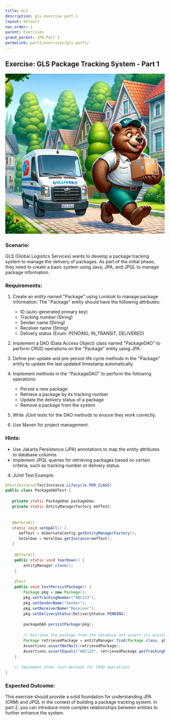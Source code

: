 ```yaml
---
title: GLS
description: gls exercise part 1
layout: default
nav_order: 1
parent: Exercises
grand_parent: JPA Part 1
permalink: part1/exercises/gls-part1/
---
```


## Exercise: GLS Package Tracking System - Part 1

![](../../images/glsbear.png)

### Scenario:
GLS (Global Logistics Services) wants to develop a package tracking system to manage the delivery of packages. As part of the initial phase, they need to create a basic system using Java, JPA, and JPQL to manage package information.

### Requirements:
1. Create an entity named "Package" using Lombok to manage package information. The "Package" entity should have the following attributes:
    - ID (auto-generated primary key)
    - Tracking number (String)
    - Sender name (String)
    - Receiver name (String)
    - Delivery status (Enum: PENDING, IN_TRANSIT, DELIVERED)

2. Implement a DAO (Data Access Object) class named "PackageDAO" to perform CRUD operations on the "Package" entity using JPA.

3. Define pre-update and pre-persist life cycle methods in the "Package" entity to update the last updated timestamp automatically.

4. Implement methods in the "PackageDAO" to perform the following operations:
    - Persist a new package
    - Retrieve a package by its tracking number
    - Update the delivery status of a package
    - Remove a package from the system

5. Write JUnit tests for the DAO methods to ensure they work correctly.

6. Use Maven for project management.


### Hints:
- Use Jakarta Persistence (JPA) annotations to map the entity attributes to database columns.
- Implement JPQL queries for retrieving packages based on certain criteria, such as tracking number or delivery status.


4. JUnit Test Example:

```java
@TestInstance(TestInstance.Lifecycle.PER_CLASS)
public class PackageDAOTest {
    
   private static PackageDao packageDao;
   private static EntityManagerFactory emfTest;


   @BeforeAll
   static void setUpAll() {
      emfTest = HibernateConfig.getEntityManagerFactory();
      hotelDao = HotelDao.getInstance(emfTest);
   }
   
    @AfterAll
    public static void tearDown() {
        entityManager.close();
    }

    @Test
    public void testPersistPackage() {
        Package pkg = new Package();
        pkg.setTrackingNumber("ABC123");
        pkg.setSenderName("Sender");
        pkg.setReceiverName("Receiver");
        pkg.setDeliveryStatus(DeliveryStatus.PENDING);

        packageDAO.persistPackage(pkg);

        // Retrieve the package from the database and assert its existence
        Package retrievedPackage = entityManager.find(Package.class, pkg.getId());
        Assertions.assertNotNull(retrievedPackage);
        Assertions.assertEquals("ABC123", retrievedPackage.getTrackingNumber());
    }

    // Implement other test methods for CRUD operations
}
```

### Expected Outcome:

This exercise should provide a solid foundation for understanding JPA (ORM) and JPQL in the context of building a package tracking system. In part 2, you can introduce more complex relationships between entities to further enhance the system.